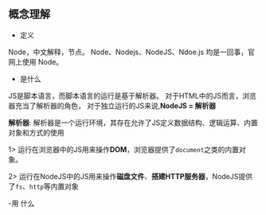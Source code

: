 ## 概念理解

- 定义

Node，中文解释，节点。
Node、Nodejs、NodeJS、Ndoe.js 均是一回事，官网上使用 Node。

- 是什么

JS是脚本语言，而脚本语言的运行是基于解析器。
对于HTML中的JS而言，浏览器充当了解析器的角色，
对于独立运行的JS来说,**NodeJS = 解析器**

**解析器**: 解析器是一个运行环境，其存在允许了JS定义数据结构、逻辑运算、内置对象和方式的使用

1> 运行在浏览器中的JS用来操作**DOM**，浏览器提供了`document`之类的内置对象。

2> 运行在NodeJS中的JS用来操作**磁盘文件**、**搭建HTTP服务器**，NodeJS提供了`fs`、`http`等内置对象

-用 什么

